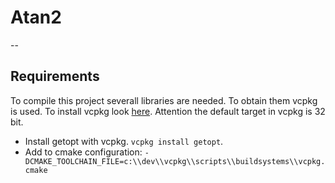 # Atan2
--

## Requirements
To compile this project severall libraries are needed. To obtain them vcpkg is used. 
To install vcpkg look [here](https://github.com/microsoft/vcpkg). Attention the default target in vcpkg is 32 bit.

* Install getopt with vcpkg. `vcpkg install getopt`. 
* Add to cmake configuration: `-DCMAKE_TOOLCHAIN_FILE=c:\\dev\\vcpkg\\scripts\\buildsystems\\vcpkg.cmake`
